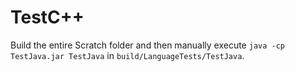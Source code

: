 # TestC++

Build the entire Scratch folder and then manually execute `java -cp TestJava.jar TestJava` in `build/LanguageTests/TestJava`.
